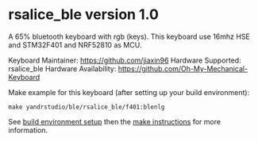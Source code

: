 rsalice_ble version 1.0
===

A 65% bluetooth keyboard with rgb (keys).
This keyboard use 16mhz HSE and STM32F401 and NRF52810 as MCU.

Keyboard Maintainer: https://github.com/jiaxin96
Hardware Supported: rsalice_ble
Hardware Availability: https://github.com/Oh-My-Mechanical-Keyboard 

Make example for this keyboard (after setting up your build environment):

    make yandrstudio/ble/rsalice_ble/f401:blenlg

See [build environment setup](https://docs.qmk.fm/#/getting_started_build_tools) then the [make instructions](https://docs.qmk.fm/#/getting_started_make_guide) for more information.

